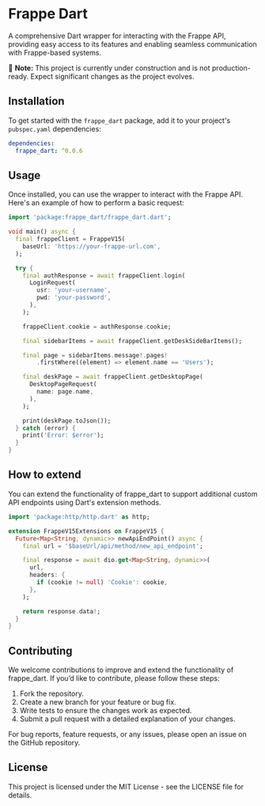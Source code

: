 # Frappe Dart

A comprehensive Dart wrapper for interacting with the Frappe API, providing easy access to its features and enabling seamless communication with Frappe-based systems.

🚧 **Note:** This project is currently under construction and is not production-ready. Expect significant changes as the project evolves.

## Installation

To get started with the `frappe_dart` package, add it to your project's `pubspec.yaml` dependencies:

```yaml
dependencies:
  frappe_dart: ^0.0.6
```

## Usage

Once installed, you can use the wrapper to interact with the Frappe API. Here's an example of how to perform a basic request:

```dart
import 'package:frappe_dart/frappe_dart.dart';

void main() async {
  final frappeClient = FrappeV15(
    baseUrl: 'https://your-frappe-url.com',
  );

  try {
    final authResponse = await frappeClient.login(
      LoginRequest(
        usr: 'your-username',
        pwd: 'your-password',
      ),
    );

    frappeClient.cookie = authResponse.cookie;

    final sidebarItems = await frappeClient.getDeskSideBarItems();

    final page = sidebarItems.message!.pages!
        .firstWhere((element) => element.name == 'Users');

    final deskPage = await frappeClient.getDesktopPage(
      DesktopPageRequest(
        name: page.name,
      ),
    );

    print(deskPage.toJson());
  } catch (error) {
    print('Error: $error');
  }
}
```

## How to extend

You can extend the functionality of frappe_dart to support additional custom API endpoints using Dart's extension methods.

```dart
import 'package:http/http.dart' as http;

extension FrappeV15Extensions on FrappeV15 {
  Future<Map<String, dynamic>> newApiEndPoint() async {
    final url = '$baseUrl/api/method/new_api_endpoint';

    final response = await dio.get<Map<String, dynamic>>(
      url,
      headers: {
        if (cookie != null) 'Cookie': cookie,
      },
    );

    return response.data!;
  }
}
```

## Contributing

We welcome contributions to improve and extend the functionality of frappe_dart. If you’d like to contribute, please follow these steps:

1. Fork the repository.
2. Create a new branch for your feature or bug fix.
3. Write tests to ensure the changes work as expected.
4. Submit a pull request with a detailed explanation of your changes.

For bug reports, feature requests, or any issues, please open an issue on the GitHub repository.

## License

This project is licensed under the MIT License - see the LICENSE file for details.
